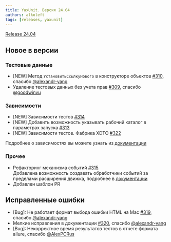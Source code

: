 ```yaml
---
title: YaxUnit. Версия 24.04
authors: alkoleft
tags: [releases, yaxunit]
---
```


[Release 24.04](https://github.com/bia-technologies/yaxunit/releases/tag/24.04)

## Новое в версии

### Тестовые данные

* [NEW] Метод `УстановитьСсылкуНового` в конструкторе объектов [#310](https://github.com/bia-technologies/yaxunit/issues/310), спасибо [@alexandr-yang](https://github.com/alexandr-yang)
* Удаление тестовых данных без учета прав [#309](https://github.com/bia-technologies/yaxunit/issues/309), спасибо [@goodwinvu](https://github.com/goodwinvu)

### Зависимости

* [NEW] Зависимости тестов [#314](https://github.com/bia-technologies/yaxunit/issues/314)
* [NEW] Добавить возможность указывать рабочий каталог в параметрах запуска [#313](https://github.com/bia-technologies/yaxunit/issues/313)
* [NEW] Зависимости тестов. Фабрика XDTO [#322](https://github.com/bia-technologies/yaxunit/issues/322)

Подробнее о зависимостях вы можете узнать из [документации](/docs/features/dependencies)

### Прочее

* Рефакторинг механизма событий [#315](https://github.com/bia-technologies/yaxunit/issues/315)  
  Добавлена возможность создавать обработчики событий за пределами расширения движка, подробнее в [документации](/docs/features/events)
* Добавлен шаблон PR

## Исправленные ошибки

* [Bug]: Не работает формат выбода ошибки HTML на Mac [#319](https://github.com/bia-technologies/yaxunit/issues/319), спасибо [@alexandr-yang](https://github.com/alexandr-yang)
* Мелкие исправления в документации [#320](https://github.com/bia-technologies/yaxunit/issues/320), спасибо [@alexandr-yang](https://github.com/alexandr-yang)
* [Bug]: Некорректное время результатов тестов в отчете формата allure, спасибо [@AlexPCRus](https://github.com/AlexPCRus)
